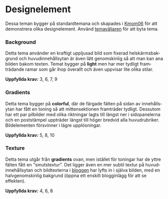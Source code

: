 Design&shy;element
==================

Dessa teman bygger på standard&shy;temana och skapades i [Kmom06](report/kmom06) för att demonstrera olika design&shy;element. 
Använd [tema&shy;väljaren](theme-selector) för att byta tema.


### Background

Detta tema använder en kraftigt uppljusad bild som fixerad hel&shy;skärms&shy;bak&shy;grund och huvud&shy;innehålls&shy;ytan är även lätt genom&shy;skinlig så att man kan ana bilden bakom texten. 
Temat bygger på **light** men har mer tydligt fram&shy;trädande ramar som går ihop överallt och även uppvisar lite olika stilar.

**Uppfyllda krav:** 3, 6, 7, 9


### Gradients

Detta tema bygger på **colorful**, där de färgade fälten på sidan av innehålls&shy;ytan har fått en toning så att mitten&shy;sektionen framträder tydligt. 
Dessutom har ett par pil&shy;bilder med olika riktningar lagts till längst ner i sido&shy;panelerna och en post&shy;stämpel uppträder längst till höger bredvid alla huvud&shy;rubriker. 
Bild&shy;elementen försvinner i lägre upp&shy;lösningar.

**Uppfyllda krav:** 5, 8, 10


### Texture

Detta tema utgår från **gradients** ovan, men istället för toningar har de yttre fälten fått en "smuts&shy;textur". 
Det ligger även en mer subtil textur på huvud&shy;innehålls&shy;ytan och bild&shy;texterna i [bloggen](blog) har lyfts in i själva bilden, 
med en halv&shy;genom&shy;skinlig bakgrund (öppna ett enskilt blogg&shy;inlägg för att se effekten).

**Uppfyllda krav:** 4, 6, 8
